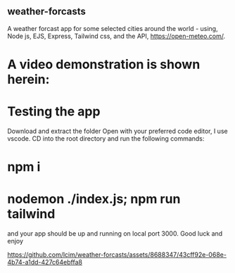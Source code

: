 ## weather-forcasts
A weather forcast app for some selected cities around the world - using, Node js, EJS, Express, Tailwind css, and the API, https://open-meteo.com/.

# A video demonstration is shown herein:

# Testing the app
Download and extract the folder
Open with your preferred code editor, I use vscode.
CD into the root directory and run the following commands:
# npm i 
# nodemon ./index.js; npm run tailwind
and your app should be up and running on local port 3000. Good luck and enjoy


https://github.com/lcim/weather-forcasts/assets/8688347/43cff92e-068e-4b74-a1dd-427c64ebffa8

